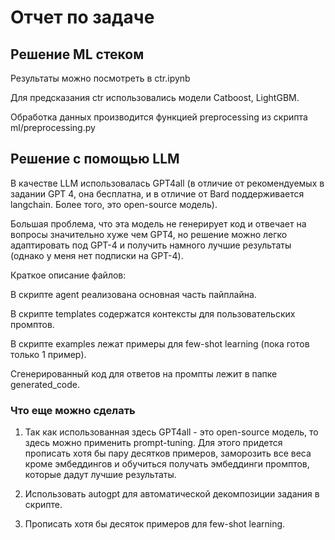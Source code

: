 # Отчет по задаче


## Решение ML стеком

Результаты можно посмотреть в ctr.ipynb

Для предсказания ctr использовались модели Catboost, LightGBM.

Обработка данных производится функцией preprocessing из скрипта ml/preprocessing.py

## Решение с помощью LLM


В качестве LLM использовалась GPT4all (в отличие от рекомендуемых в задании GPT 4, она бесплатна, 
и в отличие от Bard поддерживается langchain. Более того, это open-source модель).

Большая проблема, что эта модель не генерирует код и отвечает на вопросы значительно хуже чем GPT4, 
но решение можно легко адаптировать под GPT-4 и получить намного лучшие результаты (однако у меня нет подписки на GPT-4).

Краткое описание файлов:

В скрипте agent реализована основная часть пайплайна. 

В скрипте templates содержатся контексты для пользовательских промптов.

В скрипте examples лежат примеры для few-shot learning (пока готов только 1 пример).

Сгенерированный код для ответов на промпты лежит в папке generated_code.



### Что еще можно сделать

1) Так как использованная здесь GPT4all - это open-source модель, то здесь можно применить prompt-tuning. 
Для этого придется прописать хотя бы пару десятков примеров, заморозить все веса кроме эмбеддингов 
и обучиться получать эмбеддинги промптов, которые дадут лучшие результаты.

2) Использовать autogpt для автоматической декомпозиции задания в скрипте.

3) Прописать хотя бы десяток примеров для few-shot learning.